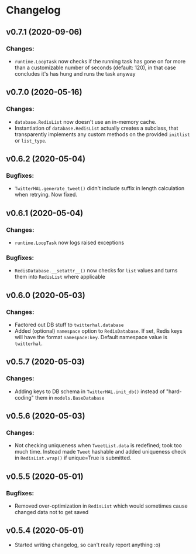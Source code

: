 # Changelog

## v0.7.1 (2020-09-06)

### Changes:

* `runtime.LoopTask` now checks if the running task has gone on for more than a customizable number of seconds (default: 120), in that case concludes it's has hung and runs the task anyway

## v0.7.0 (2020-05-16)

### Changes:

* `database.RedisList` now doesn't use an in-memory cache.
* Instantiation of `database.RedisList` actually creates a subclass, that transparently implements any custom methods on the provided `initlist` or `list_type`.

## v0.6.2 (2020-05-04)

### Bugfixes:

* `TwitterHAL.generate_tweet()` didn't include suffix in length calculation when retrying. Now fixed.

## v0.6.1 (2020-05-04)

### Changes:

* `runtime.LoopTask` now logs raised exceptions

### Bugfixes:

* `RedisDatabase.__setattr__()` now checks for `list` values and turns them into `RedisList` where applicable

## v0.6.0 (2020-05-03)

### Changes:

* Factored out DB stuff to `twitterhal.database`
* Added (optional) `namespace` option to `RedisDatabase`. If set, Redis keys will have the format `namespace:key`. Default namespace value is `twitterhal`.

## v0.5.7 (2020-05-03)

### Changes:

* Adding keys to DB schema in `TwitterHAL.init_db()` instead of "hard-coding" them in `models.BaseDatabase`

## v0.5.6 (2020-05-03)

### Changes:

* Not checking uniqueness when `TweetList.data` is redefined; took too much time. Instead made `Tweet` hashable and added uniqueness check in `RedisList.wrap()` if unique=True is submitted.

## v0.5.5 (2020-05-01)

### Bugfixes:

* Removed over-optimization in `RedisList` which would sometimes cause changed data not to get saved

## v0.5.4 (2020-05-01)

* Started writing changelog, so can't really report anything :o)
